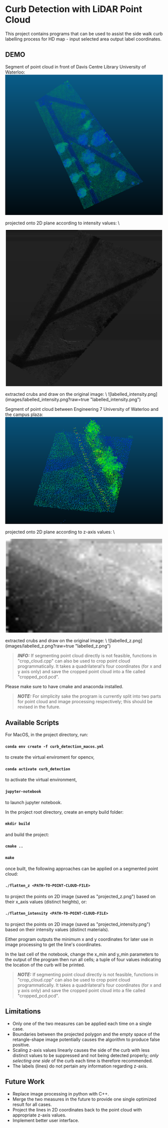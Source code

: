 # Curb Detection with LiDAR Point Cloud

This project contains programs that can be used to assist the side walk curb labelling process for HD map - input selected area output label coordinates.

## DEMO

Segment of point cloud in front of Davis Centre Library University of Waterloo: \
![pdc_dc.png](images/pdc_dc.png?raw=true "Point Cloud Segment in front of Davis Center Library")

projected onto 2D plane according to intensity values: \
<p align ="center">
    <img src="images/projected_intensity.png" alt="projected_intensity.png" width="500" height="500" margin-left= "auto" margin-right= "auto" display = "block"/>
</p>
extracted crubs and draw on the original image: \
![labelled_intensity.png](images/labelled_intensity.png?raw=true "labelled_intensity.png")

Segment of point cloud between Engineering 7 University of Waterloo and the campus plaza: \
![pcd_e7_plaza.png](images/pcd_e7_plaza.png?raw=true "Point Cloud Segment of the Side Walk between Engineering 7 and Campus Plaza")

projected onto 2D plane according to z-axis values: \
<p align ="center">
    <img src="images/projected_z.png" alt="projected_intensity.png" width="500" height="300" margin-left= "auto" margin-right= "auto" display = "block"/>
</p>
extracted crubs and draw on the original image: \
![labelled_z.png](images/labelled_z.png?raw=true "labelled_z.png")

> **_INFO:_**  If segmenting point cloud directly is not feasible, functions in "crop_cloud.cpp" can also be used to crop point cloud programmatically. It takes a quadrilateral‘s four coordinates (for x and y axis only) and save the cropped point cloud into a file called "cropped_pcd.pcd".

Please make sure to have cmake and anaconda installed.

> **_NOTE:_**  For simplicity sake the program is currently split into two parts for point cloud and image processing respectively; this should be revised in the future.

## Available Scripts

For MacOS, in the project directory, run:

#### `conda env create -f curb_detection_macos.yml`

to create the virtual enviroment for opencv, 

#### `conda activate curb_detection`

to activate the virtual environment, 

#### `jupyter-notebook`

to launch jupyter notebook.

In the project root directory, create an empty build folder:

#### `mkdir build`

and build the project:

#### `cmake ..`
#### `make`

once built, the following approaches can be applied on a segmented point cloud: 

#### `./flatten_z <PATH-TO-POINT-CLOUD-FILE>`

to project the points on 2D image (saved as "projected_z.png") based on their x_axis values (distinct heights), or: 

#### `./flatten_intensity <PATH-TO-POINT-CLOUD-FILE>`

to project the points on 2D image (saved as "projected_intensity.png") based on their intensity values (distinct materials).

Either program outputs the minimum x and y coordinates for later use in image processing to get the line's coordinates.

In the last cell of the notebook, change the x_min and y_min parameters to the output of the program then run all cells; a tuple of four values indicating the location of the curb will be printed.

> **_NOTE:_**  If segmenting point cloud directly is not feasible, functions in "crop_cloud.cpp" can also be used to crop point cloud programmatically. It takes a quadrilateral‘s four coordinates (for x and y axis only) and save the cropped point cloud into a file called "cropped_pcd.pcd".

## Limitations

- Only one of the two measures can be applied each time on a single case.
- Boundaries between the projected polygon and the empty space of the retangle-shape image potentially causes the algorithm to produce false positive.
- Scaling z-axis values linearly causes the side of the curb with less distinct values to be suppressed and not being detected properly; *only selecting one side* of the curb each time is therefore recommended.
- The labels (lines) do not pertain any information regarding z-axis.

## Future Work

- Replace image processing in python with C++.
- Merge the two measures in the future to provide one single optimized result for all cases.
- Project the lines in 2D coordinates back to the point cloud with appropriate z-axis values.
- Implement better user interface.